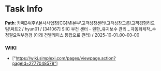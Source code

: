 # Task Info

**Path:** 카페24(주)\본사사업장\[CG]MI본부\고객성장센터\고객성장그룹\고객경험리드팀\파트2 / hyun01 / [341067] SIIC 부천 센터 - 권한_유지보수 관리 _ 자동화제작_수정필요여부점검 (아래 건별케이스 통합으로 관리) / 2025-10-01_00-00-00

### WIKI
- ["https://wiki.simplexi.com/pages/viewpage.action?pageId=2777048578"]

